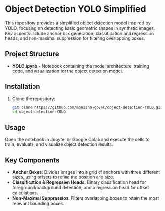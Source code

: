 # Object Detection YOLO Simplified

This repository provides a simplified object detection model inspired by YOLO, focusing on detecting basic geometric shapes in synthetic images. Key aspects include anchor box generation, classification and regression heads, and non-maximal suppression for filtering overlapping boxes.

## Project Structure

- **YOLO.ipynb** - Notebook containing the model architecture, training code, and visualization for the object detection model.

## Installation

1. Clone the repository:
    ```bash
    git clone https://github.com/manisha-goyal/object-detection-YOLO.git
    cd object-detection-YOLO
    ```

## Usage

Open the notebook in Jupyter or Google Colab and execute the cells to train, evaluate, and visualize object detection results.

## Key Components

- **Anchor Boxes**: Divides images into a grid of anchors with three different sizes, using offsets to refine the position and size.
- **Classification & Regression Heads**: Binary classification head for foreground/background detection, and a regression head for offset calculations.
- **Non-Maximal Suppression**: Filters overlapping boxes to retain the most relevant bounding boxes.
